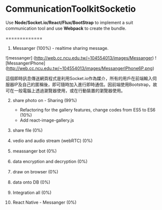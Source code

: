 # CommunicationToolkitSocketio
Use **Node/Socket.io/React/Flux/BootStrap** to implement a suit communication tool and use **Webpack** to create the bundle.　　

=============
1. Messanger (100%) - realtime sharing message.  　　

  ![messanger] (http://web.cc.ncu.edu.tw/~104554013/images/Messanger) ![MessangerIPhone] (http://web.cc.ncu.edu.tw/~104554013/images/MessangerIPhone6P.png)  

   這個即時訊息傳送網頁程式是利用Socket.io作為媒介，所有的用戶在前端輸入伺服器IP及自己的匿稱後，即可隨時加入進行即時通信。因前端使用Bootstrap，故可在一般電腦上透過瀏覽器使用，或在行動裝置的瀏覽器使用。
   

2. share photo on - Sharing (99%)  
   *   Refactoring for the gallery features, change codes from ES5 to ES6 (10%)  
   -   Add react-image-gallery.js
3. share file (0%)　　

4. vedio and audio stream (webRTC) (0%)　　

5. meassanger bot (0%)　　

6. data encryption and decryption (0%)　　

7. draw on browser (0%)　　

8. data onto DB (0%)　　

9. Integration all (0%)　　

2. React Native - Messanger (0%)  


